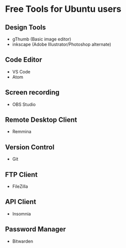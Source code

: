 # Free Tools for Ubuntu users

## Design Tools
- gThumb (Basic image editor)
- inkscape (Adobe Illustrator/Photoshop alternate) 

## Code Editor
- VS Code
- Atom

## Screen recording
- OBS Studio

## Remote Desktop Client
- Remmina

## Version Control
- Git

## FTP Client
- FileZilla

## API Client
- Insomnia

## Password Manager
- Bitwarden
